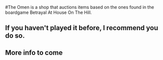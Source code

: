 #The Omen is a shop that auctions items based on the ones found in the boardgame Betrayal At House On The Hill.

## If you haven't played it before, I recommend you do so.

## More info to come